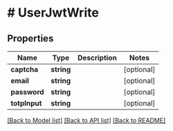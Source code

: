 # # UserJwtWrite

## Properties

Name | Type | Description | Notes
------------ | ------------- | ------------- | -------------
**captcha** | **string** |  | [optional]
**email** | **string** |  | [optional]
**password** | **string** |  | [optional]
**totpInput** | **string** |  | [optional]

[[Back to Model list]](../../README.md#models) [[Back to API list]](../../README.md#endpoints) [[Back to README]](../../README.md)
